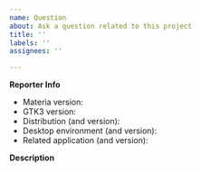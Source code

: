 ```yaml
---
name: Question
about: Ask a question related to this project
title: ''
labels: ''
assignees: ''

---
```


**Reporter Info**
<!--
Please provide the following information as much as possible.
To check your GTK3 version, run: "pkg-config --modversion gtk+-3.0"
-->

- Materia version: 
- GTK3 version: 
- Distribution (and version): 
- Desktop environment (and version): 
- Related application (and version): 

**Description**


